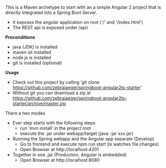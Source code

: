 This is a Maven archetype to start with an a simple Angular 2 project 
that is directly integrated into a Spring Boot Server.

* It exposes the angular application on root ('/' and '/index.html')
* The REST api is exposed under /api/ 

**Preconditions**
* java (JDK) is installed
* maven ist installed 
* node.js is installed
* git is installed (optional)

**Usage**
* Check out this project by calling 'git clone https://github.com/zebrajaeger/springboot-angular2ts-starter' 
* Without git you can download a zip at https://github.com/zebrajaeger/springboot-angular2ts-starter/archive/master.zip

There a two modes
* Ever step starts with the following steps
  * run 'mvn install' in the project root
  * execute the .jar under webapp/target (java -jar xxx.jar)
* Running the Spring webapp and the Angular app separate (Develop)
  * Go to frontend and execute npm run start (is watches file changes)
  * Open Browser at http://localhost:4201
* Together in one .jar (Production, Angular is embedded)
  * Open Browser at http://localhost:8080

